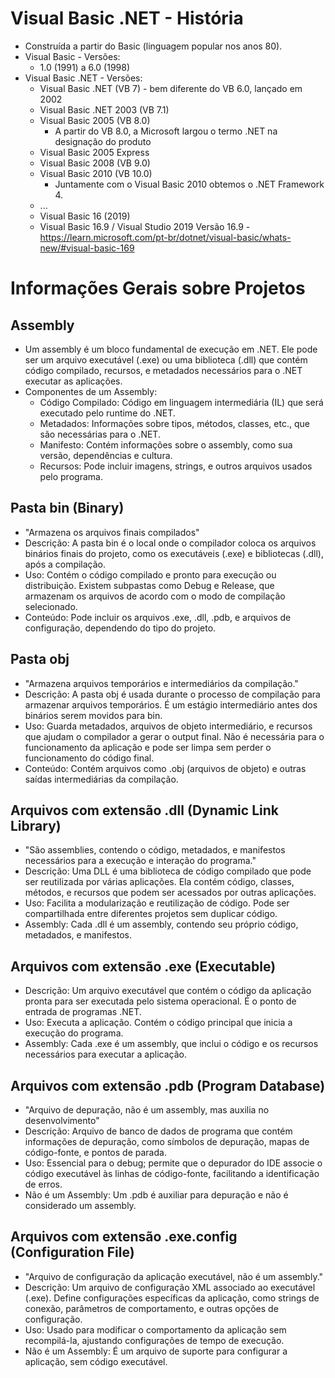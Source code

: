 # Visual Basic .NET - História

- Construída a partir do Basic (linguagem popular nos anos 80).
- Visual Basic - Versões:
    - 1.0 (1991) a 6.0 (1998)
- Visual Basic .NET - Versões:    
    - Visual Basic .NET  (VB 7) - bem diferente do VB 6.0, lançado em 2002
    - Visual Basic .NET 2003  (VB 7.1)
    - Visual Basic 2005 (VB 8.0) 
        - A partir do VB 8.0, a Microsoft largou o termo .NET na designação do produto
    - Visual Basic 2005 Express
    - Visual Basic 2008 (VB 9.0)
    - Visual Basic 2010 (VB 10.0)
        - Juntamente com o Visual Basic 2010 obtemos o .NET Framework 4.
    - ...
    - Visual Basic 16 (2019)
    - Visual Basic 16.9 / Visual Studio 2019 Versão 16.9 - https://learn.microsoft.com/pt-br/dotnet/visual-basic/whats-new/#visual-basic-169

# Informações Gerais sobre Projetos

## Assembly

- Um assembly é um bloco fundamental de execução em .NET. Ele pode ser um arquivo executável (.exe) ou uma biblioteca (.dll) que contém código compilado, recursos, e metadados necessários para o .NET executar as aplicações.
- Componentes de um Assembly:
    - Código Compilado: Código em linguagem intermediária (IL) que será executado pelo runtime do .NET.
    - Metadados: Informações sobre tipos, métodos, classes, etc., que são necessárias para o .NET.
    - Manifesto: Contém informações sobre o assembly, como sua versão, dependências e cultura.
    - Recursos: Pode incluir imagens, strings, e outros arquivos usados pelo programa.

## Pasta bin (Binary)

- "Armazena os arquivos finais compilados"
- Descrição: A pasta bin é o local onde o compilador coloca os arquivos binários finais do projeto, como os executáveis (.exe) e bibliotecas (.dll), após a compilação.
- Uso: Contém o código compilado e pronto para execução ou distribuição. Existem subpastas como Debug e Release, que armazenam os arquivos de acordo com o modo de compilação selecionado.
- Conteúdo: Pode incluir os arquivos .exe, .dll, .pdb, e arquivos de configuração, dependendo do tipo do projeto.

## Pasta obj

- "Armazena arquivos temporários e intermediários da compilação."
- Descrição: A pasta obj é usada durante o processo de compilação para armazenar arquivos temporários. É um estágio intermediário antes dos binários serem movidos para bin.
- Uso: Guarda metadados, arquivos de objeto intermediário, e recursos que ajudam o compilador a gerar o output final. Não é necessária para o funcionamento da aplicação e pode ser limpa sem perder o funcionamento do código final.
- Conteúdo: Contém arquivos como .obj (arquivos de objeto) e outras saídas intermediárias da compilação.

## Arquivos com extensão .dll (Dynamic Link Library)

- "São assemblies, contendo o código, metadados, e manifestos necessários para a execução e interação do programa."
- Descrição: Uma DLL é uma biblioteca de código compilado que pode ser reutilizada por várias aplicações. Ela contém código, classes, métodos, e recursos que podem ser acessados por outras aplicações.
- Uso: Facilita a modularização e reutilização de código. Pode ser compartilhada entre diferentes projetos sem duplicar código.
- Assembly: Cada .dll é um assembly, contendo seu próprio código, metadados, e manifestos.

## Arquivos com extensão .exe (Executable)

- Descrição: Um arquivo executável que contém o código da aplicação pronta para ser executada pelo sistema operacional. É o ponto de entrada de programas .NET.
- Uso: Executa a aplicação. Contém o código principal que inicia a execução do programa.
- Assembly: Cada .exe é um assembly, que inclui o código e os recursos necessários para executar a aplicação.

## Arquivos com extensão .pdb (Program Database)

- "Arquivo de depuração, não é um assembly, mas auxilia no desenvolvimento"
- Descrição: Arquivo de banco de dados de programa que contém informações de depuração, como símbolos de depuração, mapas de código-fonte, e pontos de parada.
- Uso: Essencial para o debug; permite que o depurador do IDE associe o código executável às linhas de código-fonte, facilitando a identificação de erros.
- Não é um Assembly: Um .pdb é auxiliar para depuração e não é considerado um assembly.

## Arquivos com extensão .exe.config (Configuration File)

- "Arquivo de configuração da aplicação executável, não é um assembly."
- Descrição: Um arquivo de configuração XML associado ao executável (.exe). Define configurações específicas da aplicação, como strings de conexão, parâmetros de comportamento, e outras opções de configuração.
- Uso: Usado para modificar o comportamento da aplicação sem recompilá-la, ajustando configurações de tempo de execução.
- Não é um Assembly: É um arquivo de suporte para configurar a aplicação, sem código executável.